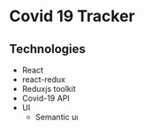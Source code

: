 # Covid 19 Tracker

## Technologies
+ React
+ react-redux
+ Reduxjs toolkit
+ Covid-19 API
+ UI  
  + Semantic uı
  